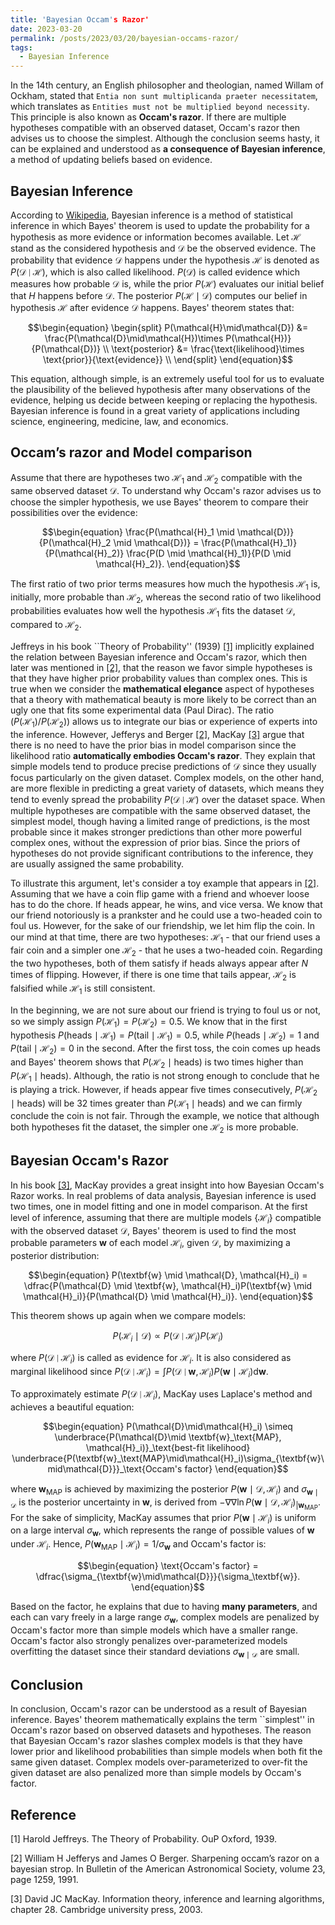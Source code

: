 ```yaml
---
title: 'Bayesian Occam's Razor'
date: 2023-03-20
permalink: /posts/2023/03/20/bayesian-occams-razor/
tags:
  - Bayesian Inference
---
```


In the 14th century, an English philosopher and theologian, named Willam of Ockham, stated that ``Entia non sunt multiplicanda praeter necessitatem``, which translates as ``Entities must not be multiplied beyond necessity``. This principle is also known as **Occam's razor**. If there are multiple hypotheses compatible with an observed dataset, Occam's razor then advises us to choose the simplest. Although the conclusion seems hasty, it can be explained and understood as **a consequence of Bayesian inference**, a method of updating beliefs based on evidence.

## Bayesian Inference

According to [Wikipedia](https://en.wikipedia.org/wiki/Bayesian_inference), Bayesian inference is a method of statistical inference in which Bayes' theorem is used to update the probability for a hypothesis as more evidence or information becomes available. Let $\mathcal{H}$ stand as the considered hypothesis and $\mathcal{D}$ be the observed evidence. The probability that evidence $\mathcal{D}$ happens under the hypothesis $\mathcal{H}$ is denoted as $P(\mathcal{D} \mid \mathcal{H})$, which is also called likelihood. $P(\mathcal{D})$ is called evidence which measures how probable $\mathcal{D}$ is, while the prior $P(\mathcal{H})$ evaluates our initial belief that $H$ happens before $\mathcal{D}$. The posterior $P(\mathcal{H}\mid\mathcal{D})$ computes our belief in hypothesis $\mathcal{H}$ after evidence $\mathcal{D}$ happens. Bayes' theorem states that:

$$\begin{equation}
    \begin{split}
        P(\mathcal{H}\mid\mathcal{D}) &= \frac{P(\mathcal{D}\mid\mathcal{H})\times P(\mathcal{H})}{P(\mathcal{D})} \\
        \text{posterior} &= \frac{\text{likelihood}\times \text{prior}}{\text{evidence}} \\
    \end{split}
\end{equation}$$

This equation, although simple, is an extremely useful tool for us to evaluate the plausibility of the believed hypothesis after many observations of the evidence, helping us decide between keeping or replacing the hypothesis. Bayesian inference is found in a great variety of applications including science, engineering, medicine, law, and economics.

## Occam’s razor and Model comparison

Assume that there are hypotheses two $\mathcal{H}_1$ and $\mathcal{H}_2$ compatible with the same observed dataset $\mathcal{D}$. To understand why Occam's razor advises us to choose the simpler hypothesis, we use Bayes' theorem to compare their possibilities over the evidence:

$$\begin{equation}
    \frac{P(\mathcal{H}_1 \mid \mathcal{D})}{P(\mathcal{H}_2 \mid \mathcal{D})} = \frac{P(\mathcal{H}_1)}{P(\mathcal{H}_2)} \frac{P(D \mid \mathcal{H}_1)}{P(D \mid \mathcal{H}_2)}.
\end{equation}$$

The first ratio of two prior terms measures how much the hypothesis $\mathcal{H}_1$ is, initially, more probable than $\mathcal{H}_2$, whereas the second ratio of two likelihood probabilities evaluates how well the hypothesis $\mathcal{H}_1$ fits the dataset $\mathcal{D}$, compared to $\mathcal{H}_2$.

Jeffreys in his book ``Theory of Probability'' (1939) [[1]](#1) implicitly explained the relation between Bayesian inference and Occam's razor, which then later was mentioned in [[2]](#2), that the reason we favor simple hypotheses is that they have higher prior probability values than complex ones. This is true when we consider the **mathematical elegance** aspect of hypotheses that a theory with mathematical beauty is more likely to be correct than an ugly one that fits some experimental data (Paul Dirac). The ratio ($P(\mathcal{H}_1)/P(\mathcal{H}_2)$) allows us to integrate our bias or experience of experts into the inference. However, Jefferys and Berger [[2]](#2), MacKay [[3]](#3) argue that there is no need to have the prior bias in model comparison since the likelihood ratio **automatically embodies Occam's razor**. They explain that simple models tend to produce precise predictions of $\mathcal{D}$ since they usually focus particularly on the given dataset. Complex models, on the other hand, are more flexible in predicting a great variety of datasets, which means they tend to evenly spread the probability $P(\mathcal{D}\mid\mathcal{H})$ over the dataset space. When multiple hypotheses are compatible with the same observed dataset, the simplest model, though having a limited range of predictions, is the most probable since it makes stronger predictions than other more powerful complex ones, without the expression of prior bias. Since the priors of hypotheses do not provide significant contributions to the inference, they are usually assigned the same probability. 

To illustrate this argument, let's consider a toy example that appears in [[2]](#2). Assuming that we have a coin flip game with a friend and whoever loose has to do the chore. If heads appear, he wins, and vice versa. We know that our friend notoriously is a prankster and he could use a two-headed coin to foul us. However, for the sake of our friendship, we let him flip the coin. In our mind at that time, there are two hypotheses: $\mathcal{H}_1$ - that our friend uses a fair coin and a simpler one $\mathcal{H}_2$ - that he uses a two-headed coin. Regarding the two hypotheses, both of them satisfy if heads always appear after $N$ times of flipping. However, if there is one time that tails appear, $\mathcal{H}_2$ is falsified while $\mathcal{H}_1$ is still consistent. 

In the beginning, we are not sure about our friend is trying to foul us or not, so we simply assign $P(\mathcal{H}_1) = P(\mathcal{H}_2) = 0.5$. We know that in the first hypothesis $P(\text{heads}\mid\mathcal{H}_1)=P(\text{tail}\mid\mathcal{H}_1) = 0.5$, while $P(\text{heads}\mid\mathcal{H}_2)= 1$ and $P(\text{tail}\mid\mathcal{H}_2) = 0$ in the second. After the first toss, the coin comes up heads and Bayes' theorem shows that $P(\mathcal{H}_2\mid \text{heads})$ is two times higher than $P(\mathcal{H}_1\mid \text{heads})$. Although, the ratio is not strong enough to conclude that he is playing a trick. However, if heads appear five times consecutively, $P(\mathcal{H}_2\mid \text{heads})$ will be 32 times greater than $P(\mathcal{H}_1\mid \text{heads})$ and we can firmly conclude the coin is not fair. Through the example, we notice that although both hypotheses fit the dataset, the simpler one $\mathcal{H}_2$ is more probable. 

## Bayesian Occam's Razor

In his book [[3]](#3), MacKay provides a great insight into how Bayesian Occam's Razor works. In real problems of data analysis, Bayesian inference is used two times, one in model fitting and one in model comparison. At the first level of inference, assuming that there are multiple models $\{\mathcal{H}_i\}$ compatible with the observed dataset $\mathcal{D}$, Bayes' theorem is used to find the most probable parameters $\textbf{w}$ of each model $\mathcal{H}_i$, given $\mathcal{D}$, by maximizing a posterior distribution:

$$\begin{equation}
    P(\textbf{w} \mid \mathcal{D}, \mathcal{H}_i) = \dfrac{P(\mathcal{D} \mid \textbf{w}, \mathcal{H}_i)P(\textbf{w} \mid \mathcal{H}_i)}{P(\mathcal{D} \mid \mathcal{H}_i)}.
\end{equation}$$

This theorem shows up again when we compare models: 

$$\begin{equation}
    P(\mathcal{H}_i\mid\mathcal{D}) \propto P(\mathcal{D}\mid\mathcal{H}_i) P(\mathcal{H}_i)
\end{equation}$$

where $P(\mathcal{D}\mid\mathcal{H}_i)$ is called as evidence for $\mathcal{H}_i$. It is also considered as marginal likelihood since $P(\mathcal{D}\mid\mathcal{H}_i) = \int P(\mathcal{D}\mid\textbf{w},\mathcal{H}_i)P(\textbf{w}\mid\mathcal{H}_i)\text{d}\textbf{w}$. 

To approximately estimate $P(\mathcal{D}\mid\mathcal{H}_i)$, MacKay uses Laplace's method and achieves a beautiful equation:

$$\begin{equation}
    P(\mathcal{D}\mid\mathcal{H}_i) \simeq \underbrace{P(\mathcal{D}\mid  \textbf{w}_\text{MAP}, \mathcal{H}_i)}_\text{best-fit likelihood} \underbrace{P(\textbf{w}_\text{MAP}\mid\mathcal{H}_i)\sigma_{\textbf{w}\mid\mathcal{D}}}_\text{Occam's factor}
\end{equation}$$

where $\textbf{w}_\text{MAP}$ is achieved by maximizing the posterior $P(\textbf{w} \mid \mathcal{D}, \mathcal{H}_i)$ and $\sigma_{\textbf{w}\mid\mathcal{D}}$  is the posterior uncertainty in $\textbf{w}$, is derived from $-\nabla\nabla\ln P(\textbf{w} \mid \mathcal{D}, \mathcal{H}_i)_{|\textbf{w}_\text{MAP}}$. For the sake of simplicity, MacKay assumes that prior $P(\textbf{w}\mid\mathcal{H}_i)$ is uniform on a large interval $\sigma_\textbf{w}$, which represents the range of possible values of $\textbf{w}$ under $\mathcal{H}_i$. Hence, $P(\textbf{w}_\text{MAP}\mid\mathcal{H}_i) = 1/\sigma_\textbf{w}$ and Occam's factor is:

$$\begin{equation}
    \text{Occam's factor} = \dfrac{\sigma_{\textbf{w}\mid\mathcal{D}}}{\sigma_\textbf{w}}.
\end{equation}$$

Based on the factor, he explains that due to having **many parameters**, and each can vary freely in a large range $\sigma_\textbf{w}$, complex models are penalized by Occam's factor more than simple models which have a smaller range. Occam's factor also strongly penalizes over-parameterized models overfitting the dataset since their standard deviations $\sigma_{\textbf{w}\mid\mathcal{D}}$ are small.

## Conclusion

In conclusion, Occam's razor can be understood as a result of Bayesian inference. Bayes' theorem mathematically explains the term ``simplest'' in Occam's razor based on observed datasets and hypotheses. The reason that Bayesian Occam's razor slashes complex models is that they have lower prior and likelihood probabilities than simple models when both fit the same given dataset. Complex models over-parameterized to over-fit the given dataset are also penalized more than simple models by Occam's factor.


## Reference

<a id="1">[1]</a> Harold Jeffreys. The Theory of Probability. OuP Oxford, 1939.

<a id="2">[2]</a> William H Jefferys and James O Berger. Sharpening occam’s razor on a bayesian strop. In Bulletin of the American Astronomical Society, volume 23, page 1259, 1991.

<a id="3">[3]</a> David JC MacKay. Information theory, inference and learning algorithms, chapter 28. Cambridge university press, 2003.
